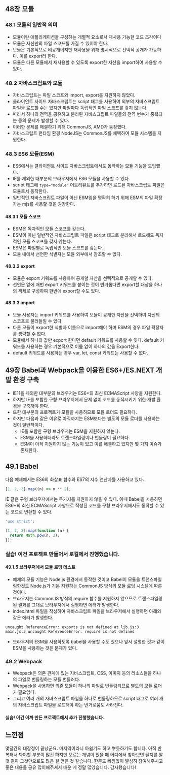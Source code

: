 ## 48장 모듈
### 48.1 모듈의 일반적 의미
- 모듈이란 애플리케이션을 구성하는 개별적 요소로서 재사용 가능한 코드 조각이다
- 모듈은 자신만의 파일 스코프를 가질 수 있어야 한다.
- 모듈은 기본적으로 비공개이지만 재사용을 위해 명시적으로 선택적 공개가 가능하다. 이를 export라 한다.
- 모듈은 다른 모듈에서 재사용할 수 있도록 export한 자산을 import하여 사용할 수 있다.

### 48.2 자바스크립트와 모듈
- 자바스크립트는 파일 스코프와 import, export를 지원하지 않았다.
- 클라이언트 사이드 자바스크립트는 script 태그를 사용하여 외부의 자바스크립트 파일을 로드할 수는 있지만 파일마다 독립적인 파일 스코프를 갖지 않는다.
- 따라서 하나의 전역을 공유하고 분리된 자바스크립트 파일들의 전역 변수가 중복되는 등의 문제가 발생할 수 있다.
- 이러한 문제를 해결하기 위해 CommonJS, AMD가 등장했다.
- 자바스크립트 런타임 환경 NodeJS는 CommonJS를 채택하여 모듈 시스템을 지원한다.

### 48.3 ES6 모듈(ESM)
- ES6에서는 클라이언트 사이드 자바스크립트에서도 동작하는 모듈 기능을 도입했다.
- IE를 제외한 대부분의 브라우저에서 ES6 모듈을 사용할 수 있다.
- script 태그에 `type="module"` 어트리뷰트를 추가하면 로드된 자바스크립트 파일은 모듈로서 동작한다.
- 일반적인 자바스크립트 파일이 아닌 ESM임을 명확히 하기 위해 ESM의 파일 확장자는 mjs를 사용할 것을 권장한다.

#### 48.3.1 모듈 스코프
- ESM은 독자적인 모듈 스코프를 갖는다.
- ESM이 아닌 일반적인 자바스크립트 파일은 script 태그로 분리해서 로드해도 독자적인 모듈 스코프를 갖지 않는다.
- ESM은 파일별로 독립적인 모듈 스코프를 갖는다.
- 모듈 내에서 선언한 식별자는 모듈 외부에서 참조할 수 없다.

#### 48.3.2 export
- 모듈은 export 키워드를 사용하여 공개할 자산을 선택적으로 공개할 수 있다.
- 선언문 앞에 매번 export 키워드를 붙이는 것이 번거롭다면 export할 대상을 하나의 객체로 구성하여 한번에 export할 수도 있다.

#### 48.3.3 import
- 모듈 사용자는 import 키워드를 사용하여 모듈이 공개한 자산을 선택하여 자신의 스코프로 불러들일 수 있다.
- 다른 모듈이 export한 식별자 이름으로 import해야 하며 ESM의 경우 파일 확장자를 생략할 수 없다.
- 모듈에서 하나의 값만 export 한다면 default 키워드를 사용할 수 잇다. default 키워드를 사용하는 경우 기본적으로 이름 없이 하나의 값을 Export한다.
- default 키워드를 사용하는 경우 var, let, const 키워드는 사용할 수 없다.

## 49장 Babel과 Webpack을 이용한 ES6+/ES.NEXT 개발 환경 구축
- IE11을 제외한 대부분의 브라우저는 ES6+의 최신 ECMAScript 사양을 지원한다.
- 하지만 IE를 포함한 구형 브라우저에서 문제 없이 코드를 동작시키기 위한 개발 환경을 구축해야 한다.
- 또한 대부분의 프로젝트가 모듈을 사용하므로 모듈 로더도 필요하다.
- 하지만 다음과 같은 이유로 아직까지는 ESM보다는 별도의 모듈 로더를 사용하는 것이 일반적이다.
  - IE를 포함한 구형 브라우저는 ESM을 지원하지 않는다.
  - ESM을 사용하더라도 트랜스파일링이나 번들링이 필요하다.
  - ESM이 아직 지원하지 않는 기능이 있고 이를 해결하고 있지만 몇 가지 이슈가 존재한다.

## 49.1 Babel
다음 예제에서는 ES6의 화살표 함수와 ES7의 지수 연산자를 사용하고 있다.
```javascript
[1, 2, 3].map((n) => n ** 2);
```

IE 같은 구형 브라우저에서는 두가지를 지원하지 않을 수 있다. 이때 Babel을 사용하면 ES6+의 최신 ECMAScript 사양으로 작성된 코드를 구형 브라우저에서도 동작할 수 있는 코드로 변환할 수 있다.
```javascript
'use strict';

[1, 2, 3].map(function (n) {
  return Math.pow(n, 2);
});
```

### 실습! 이건 프로젝트 만들어서 로컬에서 진행했습니다.

#### 49.1.5 브라우저에서 모듈 로딩 테스트
- 예제의 모듈 기능은 Node.js 환경에서 동작한 것이고 Babel이 모듈을 트랜스파일링한것도 Node.js가 기본 지원하는 CommonJS 방식의 모듈 로딩 시스템에 따른 것이다.
- 브라우저는 CommonJS 방식의 require 함수를 지원하지 않으므로 트랜스파일링된 결과를 그대로 브라우저에서 실행하면 에러가 발생한다.
- index.html 파일을 작성하여 자바스크립트 파일을 브라우저에서 실행하면 아래와 같은 에러가 발생한다.
```text
uncaught ReferenceError: exports is not defined at lib.js:3
main.js:3 uncaught ReferenceError: require is not defined
```
- 브라우저의 ESM을 사용하도록 babel을 사용할 수도 있으나 앞서 설명한 것과 같이 ESM을 사용하는 것은 문제가 있다.

### 49.2 Webpack
- Webpack은 의존 관계에 있는 자바스크립트, CSS, 이미지 등의 리소스들을 하나의 파일로 번들링하는 모듈 번들러다.
- Webpack을 사용하면 의존 모듈이 하나의 파일로 번들링되므로 별도의 모듈 로더가 필요없다.
- 그리고 여러 개의 자바스크립트 파일을 하나로 번들링하므로 script 태그로 여러 개의 자바스크립트 파일을 로드해야 하는 번거로움도 사라진다.

#### 실습! 이건 아까 만든 프로젝트에서 추가 진행했습니다.

## 느낀점
몇달간의 대장정이 끝났군요. 마지막이라니 아쉽기도 하고 뿌듯하기도 합니다.
아직 반복해서 봐야할 부분이 많긴 하지만 모르는 개념이 있을 때 어디에서 찾아보면 될지를 알 것 같아 그것만으로도 많은 걸 얻은 것 같습니다.
한분도 빠짐없이 열심히 참여해주시고 좋은 내용들 공유 많이해주셔서 배운 게 정말 많았습니다. 감사했습니다!
